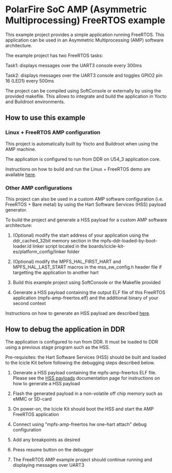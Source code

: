 # PolarFire SoC AMP (Asymmetric Multiprocessing) FreeRTOS example

This example project provides a simple application running FreeRTOS. This application can be used in an Asymmetric Multiprocessing (AMP) software architecture.

The example project has two FreeRTOS tasks:

Task1: displays messages over the UART3 console every 300ms

Task2: displays messages over the UART3 console and toggles GPIO2 pin 16 (LED1) every 500ms

The project can be compiled using SoftConsole or externally by using the provided makefile. 
This allows to integrate and build the application in Yocto and Buildroot environments.

## How to use this example

### Linux + FreeRTOS AMP configuration

This project is automatically built by Yocto and Buildroot when using the AMP machine. 

The application is configured to run from DDR on U54_3 application core.

Instructions on how to build and run the Linux + FreeRTOS demo are available [here](https://github.com/polarfire-soc/polarfire-soc-documentation/tree/master/asymmetric-multiprocessing/amp.md).

### Other AMP configurations

This project can also be used in a custom AMP software configuration (i.e. FreeRTOS + Bare metal) by using the Hart Software Services (HSS) payload generator.

To build the project and generate a HSS payload for a custom AMP software architecture:

1. (Optional) modify the start address of your application using the ddr_cached_32bit memory section in the mpfs-ddr-loaded-by-boot-loader.ld linker script located in the boards/icicle-kit-es/platform_config/linker folder

2. (Optional) modify the MPFS_HAL_FIRST_HART and MPFS_HAL_LAST_START macros in the mss_sw_config.h header file if targetting the application to another hart

3. Build this example project using SoftConsole or the Makefile provided

4. Generate a HSS payload containing the output ELF file of this FreeRTOS application (mpfs-amp-freertos.elf) and the additional binary of your second context

Instructions on how to generate an HSS payload are described [here](https://github.com/polarfire-soc/polarfire-soc-documentation/blob/master/software-development/hss-payloads.md).


## How to debug the application in DDR

The application is configured to run from DDR. It must be loaded to DDR using a previous stage program such as the HSS.

Pre-requisites: the Hart Software Services (HSS) should be built and loaded to the Icicle Kit before following the debugging steps described below.

1. Generate a HSS payload containing the mpfs-amp-freertos ELF file. Please see the [HSS payloads](https://github.com/polarfire-soc/polarfire-soc-documentation/blob/master/software-development/hss-payloads.md) documentation page for instructions on how to generate a HSS payload

2. Flash the generated payload in a non-volatile off chip memory such as eMMC or SD-card

3. On power-on, the Icicle Kit should boot the HSS and start the AMP FreeRTOS application

4. Connect using "mpfs-amp-freertos hw one-hart attach" debug configuration 

5. Add any breakpoints as desired

6. Press resume button on the debugger

8. The FreeRTOS AMP example project should continue running and displaying messages over UART3
 

